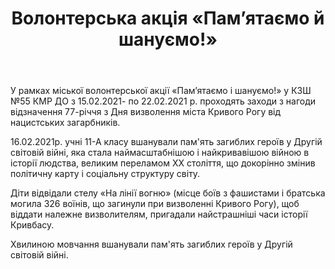 ﻿---
title: Волонтерська акція «Пам’ятаємо й шануємо!»
---

У рамках міської волонтерської акції «Пам’ятаємо і шануємо!» у КЗШ №55 КМР ДО з 15.02.2021- по 22.02.2021 р. проходять заходи з нагоди відзначення 77-річчя з Дня визволення міста Кривого Рогу від нацистських загарбників.

16.02.2021р. учні 11-А класу вшанували пам'ять загиблих героїв у Другій світовій війні, яка стала наймасштабнішою і найкривавішою війною в історії людства, великим переламом ХХ століття, що докорінно змінив політичну карту і соціальну структуру світу.

Діти відвідали стелу «На лінії вогню» (місце боїв з фашистами і братська могила 326 воїнів, що загинули при визволенні Кривого Рогу), щоб віддати належне визволителям, пригадали найстрашніші часи історії Кривбасу.

Хвилиною мовчання вшанували пам'ять загиблих героїв у Другій світовій війні.

<youtube id="GPsEAN1d0ws" />
